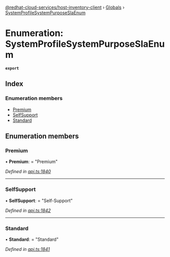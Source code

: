 [@redhat-cloud-services/host-inventory-client](../README.md) › [Globals](../globals.md) › [SystemProfileSystemPurposeSlaEnum](systemprofilesystempurposeslaenum.md)

# Enumeration: SystemProfileSystemPurposeSlaEnum

**`export`** 

## Index

### Enumeration members

* [Premium](systemprofilesystempurposeslaenum.md#premium)
* [SelfSupport](systemprofilesystempurposeslaenum.md#selfsupport)
* [Standard](systemprofilesystempurposeslaenum.md#standard)

## Enumeration members

###  Premium

• **Premium**: = "Premium"

*Defined in [api.ts:1840](https://github.com/RedHatInsights/javascript-clients/blob/master/packages/host-inventory/api.ts#L1840)*

___

###  SelfSupport

• **SelfSupport**: = "Self-Support"

*Defined in [api.ts:1842](https://github.com/RedHatInsights/javascript-clients/blob/master/packages/host-inventory/api.ts#L1842)*

___

###  Standard

• **Standard**: = "Standard"

*Defined in [api.ts:1841](https://github.com/RedHatInsights/javascript-clients/blob/master/packages/host-inventory/api.ts#L1841)*
